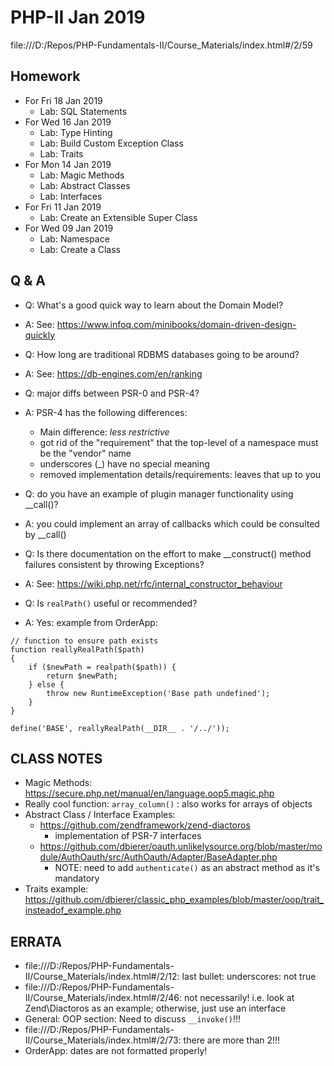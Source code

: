 # PHP-II Jan 2019

file:///D:/Repos/PHP-Fundamentals-II/Course_Materials/index.html#/2/59

## Homework
* For Fri 18 Jan 2019
  * Lab: SQL Statements
* For Wed 16 Jan 2019
  * Lab: Type Hinting
  * Lab: Build Custom Exception Class
  * Lab: Traits
* For Mon 14 Jan 2019
  * Lab: Magic Methods
  * Lab: Abstract Classes
  * Lab: Interfaces
* For Fri 11 Jan 2019
  * Lab: Create an Extensible Super Class
* For Wed 09 Jan 2019
  * Lab: Namespace
  * Lab: Create a Class
## Q & A
* Q: What's a good quick way to learn about the Domain Model?
* A: See: https://www.infoq.com/minibooks/domain-driven-design-quickly

* Q: How long are traditional RDBMS databases going to be around?
* A: See: https://db-engines.com/en/ranking

* Q: major diffs between PSR-0 and PSR-4?
* A: PSR-4 has the following differences:
    * Main difference: *less restrictive*
    * got rid of the "requirement" that the top-level of a namespace must be the "vendor" name
    * underscores (_) have no special meaning
    * removed implementation details/requirements: leaves that up to you

* Q: do you have an example of plugin manager functionality using __call()?
* A: you could implement an array of callbacks which could be consulted by __call()

* Q: Is there documentation on the effort to make __construct() method failures consistent by throwing Exceptions?
* A: See: https://wiki.php.net/rfc/internal_constructor_behaviour

* Q: Is `realPath()` useful or recommended?
* A: Yes: example from OrderApp:
```
// function to ensure path exists
function reallyRealPath($path)
{
	if ($newPath = realpath($path)) {
		return $newPath;
	} else {
		throw new RuntimeException('Base path undefined');
	}
}

define('BASE', reallyRealPath(__DIR__ . '/../'));
```

## CLASS NOTES
* Magic Methods: https://secure.php.net/manual/en/language.oop5.magic.php
* Really cool function: `array_column()` : also works for arrays of objects
* Abstract Class / Interface Examples:
    * https://github.com/zendframework/zend-diactoros
        * implementation of PSR-7 interfaces
    * https://github.com/dbierer/oauth.unlikelysource.org/blob/master/module/AuthOauth/src/AuthOauth/Adapter/BaseAdapter.php
        * NOTE: need to add `authenticate()` as an abstract method as it's mandatory
* Traits example: https://github.com/dbierer/classic_php_examples/blob/master/oop/trait_insteadof_example.php

## ERRATA
* file:///D:/Repos/PHP-Fundamentals-II/Course_Materials/index.html#/2/12: last bullet: underscores: not true
* file:///D:/Repos/PHP-Fundamentals-II/Course_Materials/index.html#/2/46: not necessarily! i.e. look at Zend\Diactoros as an example; otherwise, just use an interface
* General: OOP section: Need to discuss `__invoke()`!!!
* file:///D:/Repos/PHP-Fundamentals-II/Course_Materials/index.html#/2/73: there are more than 2!!!
* OrderApp: dates are not formatted properly!
